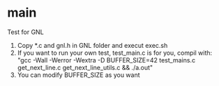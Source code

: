 # main
Test for GNL 
1) Copy *.c and gnl.h in GNL folder and execut exec.sh
2) If you want to run your own test, test_main.c is for you, compil with:\
    "gcc -Wall -Werror -Wextra -D BUFFER_SIZE=42 test_mains.c get_next_line.c get_next_line_utils.c && ./a.out"
3) You can modify BUFFER_SIZE as you want
